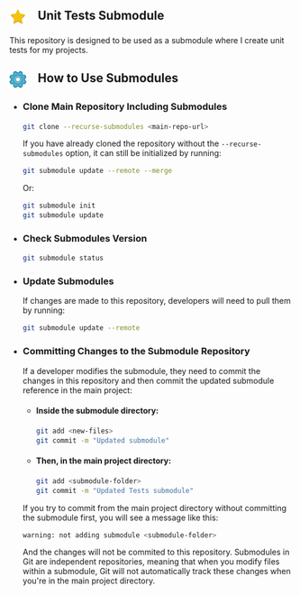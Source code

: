 <h2 id="explanation">
    <img src="https://raw.githubusercontent.com/Dinones/Repository-Images/master/NS%20Shiny%20Hunter/SVG/Star.svg" width="30px" align="top"/>
    ⠀Unit Tests Submodule
</h2>

<p>This repository is designed to be used as a submodule where I create unit tests for my projects. </p>

<h2 id="usage">
    <img src="https://raw.githubusercontent.com/Dinones/Repository-Images/master/NS%20Shiny%20Hunter/SVG/Gear.svg" width="30px" align="top"/>
    ⠀How to Use Submodules
</h2>

- ### Clone Main Repository Including Submodules

    ```bash
    git clone --recurse-submodules <main-repo-url>
    ```

    If you have already cloned the repository without the `--recurse-submodules` option, it can still be initialized by running:

    ```bash
    git submodule update --remote --merge
    ```

    Or:

    ```bash
    git submodule init
    git submodule update
    ```

- ### Check Submodules Version

    ```bash
    git submodule status
    ```

- ### Update Submodules

    If changes are made to this repository, developers will need to pull them by running:

    ```bash
    git submodule update --remote
    ```

- ### Committing Changes to the Submodule Repository

    If a developer modifies the submodule, they need to commit the changes in this repository and then commit the updated submodule reference in the main project:

    - #### Inside the submodule directory:

        ```bash
        git add <new-files>
        git commit -m "Updated submodule"
        ```
    
    - #### Then, in the main project directory:

        ```bash
        git add <submodule-folder>
        git commit -m "Updated Tests submodule"
        ```
    
    If you try to commit from the main project directory without committing the submodule first, you will see a message like this: 

    ```bash
    warning: not adding submodule <submodule-folder>
    ```

    And the changes will not be commited to this repository. Submodules in Git are independent repositories, meaning that when you modify files within a submodule, Git will not automatically track these changes when you're in the main project directory.